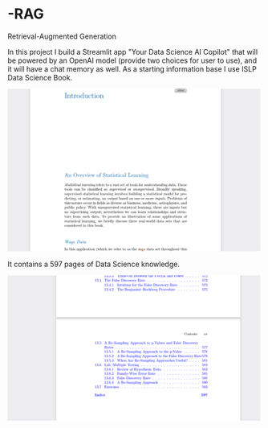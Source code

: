 # -RAG
Retrieval-Augmented Generation


In this project I build a Streamlit app "Your Data Science AI Copilot" that will be powered by an OpenAI model (provide two choices for user to use), and it will have a chat memory as well.
As a starting information base I use  ISLP Data Science Book.


![image alt](https://github.com/boprosv/-RAG/blob/main/Screenshot%202025-01-01%20130042.png?raw=true)


It contains a 597 pages of Data Science knowledge.

![image alt](https://github.com/boprosv/-RAG/blob/main/Screenshot%202025-01-01%20130018.png?raw=true)
